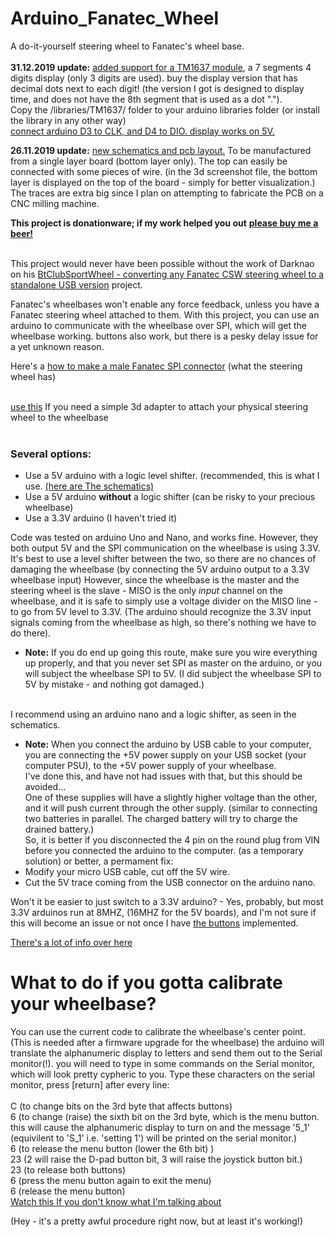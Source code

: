 # Arduino_Fanatec_Wheel
A do-it-yourself steering wheel to Fanatec's wheel base.<br/><br/>
**31.12.2019 update:** [added support for a TM1637 module](https://raw.githubusercontent.com/lshachar/Arduino_Fanatec_Wheel/master/Schematics%20%26%20pcb%20layout/TM1637%20display.jpg), a 7 segments 4 digits display (only 3 digits are used). buy the display version that has decimal dots next to each digit! (the version I got is designed to display time, and does not have the 8th segment that is used as a dot ".").<br/>Copy the /libraries/TM1637/ folder to your arduino libraries folder (or install the library in any other way)<br/>
[connect arduino D3 to CLK, and D4 to DIO. display works on 5V.](https://raw.githubusercontent.com/lshachar/Arduino_Fanatec_Wheel/master/Schematics%20%26%20pcb%20layout/how%20it%20looks%20like%20-%20with%20display%20and%20some%20buttons.png)<br/>

**26.11.2019 update:** [new schematics and pcb layout.](https://raw.githubusercontent.com/lshachar/Arduino_Fanatec_Wheel/master/Schematics%20%26%20pcb%20layout/how%20it%20looks%20like.png) To be manufactured from a single layer board (bottom layer only). The top can easily be connected with some pieces of wire. (in the 3d screenshot file, the bottom layer is displayed on the top of the board - simply for better visualization.) The traces are extra big since I plan on attempting to fabricate the PCB on a CNC milling machine.<br/>

**This project is donationware; if my work helped you out** [**please buy me a beer!**](https://paypal.me/lshachar?locale.x=en_US)<br/><br/>
  
This project would never have been possible without the work of Darknao on his [BtClubSportWheel - converting any Fanatec CSW steering wheel to a standalone USB version](https://github.com/darknao/btClubSportWheel) project.
  
Fanatec's wheelbases won't enable any force feedback, unless you have a Fanatec steering wheel attached to them.
With this project, you can use an arduino to communicate with the wheelbase over SPI, which will get the wheelbase working.
buttons also work, but there is a pesky delay issue for a yet unknown reason.


Here's a [how to make a male Fanatec SPI connector](Steering%20wheel%20connector%20-%20howto/Readme.md) (what the steering wheel has)<br/><br/>

[use this](3d%20Models/fanatec%20adapter%20v1.STL) If you need a simple 3d adapter to attach your physical steering wheel to the wheelbase<br/><br/>



### Several options:
- Use a 5V arduino with a logic level shifter. (recommended, this is what I use. [(here are The schematics)](https://github.com/lshachar/Arduino_Fanatec_Wheel/blob/master/schamtics%20arduino%20nano-level%20shifter-fanatec%20round%20plug.png)
- Use a 5V arduino **without** a logic shifter (can be risky to your precious wheelbase)
- Use a 3.3V arduino (I haven't tried it)

Code was tested on arduino Uno and Nano, and works fine. However, they both output 5V and the SPI communication on the wheelbase
is using 3.3V.
It's best to use a level shifter between the two, so there are no chances of damaging the wheelbase (by connecting the 5V arduino 
output to a 3.3V wheelbase input)
However, since the wheelbase is the master and the steering wheel is the slave - MISO is the only *input* channel on the wheelbase,
and it is safe to simply use a voltage divider on the MISO line - to go from 5V level to 3.3V. (The arduino should recognize the 3.3V input signals coming from the wheelbase as high, so there's nothing we have to do there). <br/>
- **Note:** If you do end up going this route, make sure you wire everything up properly, and that you never set SPI as master on the arduino, or you will subject the wheelbase SPI to 5V. (I did subject the wheelbase SPI to 5V by mistake - and nothing got damaged.)<br/><br/>

I recommend using an arduino nano and a logic shifter, as seen in the schematics.
- **Note:** When you connect the arduino by USB cable to your computer, you are connecting the +5V power supply on your USB socket (your computer PSU), to the +5V power supply of your wheelbase.<br/>
I've done this, and have not had issues with that, but this should be avoided...<br/>
One of these supplies will have a slightly higher voltage than the other, and it will push current through the other supply. (similar to connecting two batteries in parallel. The charged battery will try to charge the drained battery.)<br/>
So, it is better if you disconnected the 4 pin on the round plug from VIN before you connected the arduino to the computer. (as a temporary solution) or better, a permament fix:<br/>
- Modify your micro USB cable, cut off the 5V wire.<br/>
- Cut the 5V trace coming from the USB connector on the arduino nano.<br/>


Won't it be easier to just switch to a 3.3V arduino? - Yes, probably, but most 3.3V arduinos run at 8MHZ, (16MHZ for the 5V boards), and I'm not sure if this will become an issue or not once I have [the buttons](https://github.com/darknao/btClubSportWheel/issues/12#issuecomment-522373884) implemented.

[There's a lot of info over here](https://github.com/darknao/btClubSportWheel/issues/12)


# What to do if you gotta calibrate your wheelbase?
You can use the current code to calibrate the wheelbase's center point. (This is needed after a firmware upgrade for the wheelbase) the arduino will translate the alphanumeric display to letters and send them out to the Serial monitor(!). you will need to type in some commands on the Serial monitor, which will look pretty cypheric to you.
Type these characters on the serial monitor, press [return] after every line: <br/><br/>
C		(to change bits on the 3rd byte that affects buttons)  
6		(to change (raise) the sixth bit on the 3rd byte, which is the menu button. this will cause the alphanumeric display to turn on and the message '5_1' (equivilent to 'S_1' i.e. 'setting 1') will be printed on the serial monitor.)  
6		(to release the menu button (lower the 6th bit) )  
23		(2 will raise the D-pad button bit, 3 will raise the joystick button bit.)  
23		(to release both buttons)  
6		(press the menu button again to exit the menu)  
6		(release the menu button)  
[Watch this If you don't know what I'm talking about](https://www.youtube.com/watch?v=yvhAKxjit8o)  

(Hey - it's a pretty awful procedure right now, but at least it's working!)
